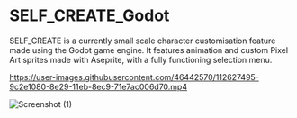 # SELF_CREATE_Godot

SELF_CREATE is a currently small scale character customisation feature made using the Godot game engine.
It features animation and custom Pixel Art sprites made with Aseprite, with a fully functioning selection menu.


https://user-images.githubusercontent.com/46442570/112627495-9c2e1080-8e29-11eb-8ec9-71e7ac006d70.mp4

![Screenshot (1)](https://user-images.githubusercontent.com/46442570/112627506-9fc19780-8e29-11eb-8ded-1412aa46e536.png)
